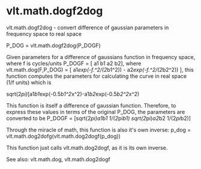 # vlt.math.dogf2dog

  vlt.math.dogf2dog - convert difference of gaussian parameters in frequency space to real space 
 
  P_DOG = vlt.math.dogf2dog(P_DOGF)
 
  Given parameters for a difference of gaussians function in frequency space, where f is cycles/units
  P_DOGF = [ a1 b1 a2 b2], where
  vlt.math.dog(F,P_DOG) = [ a1*exp(-f.^2/(2*b1^2)) - a2*exp(-f.^2/(2*b2^2)) ], 
  this function computes the parameters for calculating the curve in real space (1/f units)
  which is
 
  sqrt(2*pi)*[a1*b1*exp(-0.5*b1^2*x^2)-a1*b2*exp(-0.5*b2^2*x^2)
 
  This function is itself a difference of gaussian function. Therefore, to express these values in 
  terms of the original P_DOG, the parameters are converted to be
  P_DOGF = [sqrt(2*pi)*a1*b1 1/(2*pi*b1) sqrt(2*pi)*a2*b2 1/(2*pi*b2)]
 
  Through the miracle of math, this function is also it's own inverse:
  p_dog = vlt.math.dog2dofg(vlt.math.dog2dogf(p_dog))
 
  This function just calls vlt.math.dog2dogf, as it is its own inverse.
 
  See also: vlt.math.dog, vlt.math.dog2dogf
